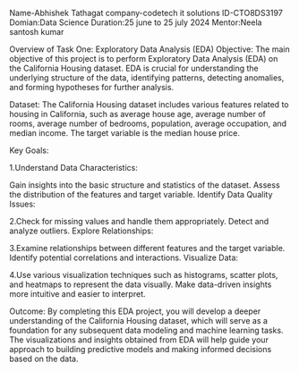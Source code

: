 Name-Abhishek Tathagat
company-codetech it solutions
ID-CTO8DS3197
Domian:Data Science
Duration:25 june to 25 july 2024
Mentor:Neela santosh kumar

Overview of Task One: Exploratory Data Analysis (EDA)
Objective:
The main objective of this project is to perform Exploratory Data Analysis (EDA) on the California Housing dataset. EDA is crucial for understanding the underlying structure of the data, identifying patterns, detecting anomalies, and forming hypotheses for further analysis.

Dataset:
The California Housing dataset includes various features related to housing in California, such as average house age, average number of rooms, average number of bedrooms, population, average occupation, and median income. The target variable is the median house price.

Key Goals:

1.Understand Data Characteristics:

Gain insights into the basic structure and statistics of the dataset.
Assess the distribution of the features and target variable.
Identify Data Quality Issues:

2.Check for missing values and handle them appropriately.
Detect and analyze outliers.
Explore Relationships:

3.Examine relationships between different features and the target variable.
Identify potential correlations and interactions.
Visualize Data:

4.Use various visualization techniques such as histograms, scatter plots, and heatmaps to represent the data visually.
Make data-driven insights more intuitive and easier to interpret.

Outcome:
By completing this EDA project, you will develop a deeper understanding of the California Housing dataset, which will serve as a foundation for any subsequent data modeling and machine learning tasks. The visualizations and insights obtained from EDA will help guide your approach to building predictive models and making informed decisions based on the data.






